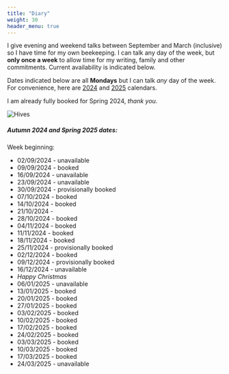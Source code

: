 ```yaml
---
title: "Diary"
weight: 30
header_menu: true
---
```


I give evening and weekend talks between September and March (inclusive) so I have time for my own beekeeping. I can talk any day of the week, but **only once a week** to allow time for my writing, family and other commitments. Current availability is indicated below.

Dates indicated below are all **Mondays** but I can talk *any* day of the week. For convenience, here are [2024](https://www.timeanddate.com/calendar/?year=2024&country=9) and [2025](https://www.timeanddate.com/calendar/?year=2025&country=9) calendars.

I am already fully booked for Spring 2024, *thank you*.

![Hives](images/headers/131130-050.webp)

##### Autumn 2024 and Spring 2025 dates:

Week beginning:

* 02/09/2024 - unavailable
* 09/09/2024 - booked
* 16/09/2024 - unavailable
* 23/09/2024 - unavailable
* 30/09/2024 - provisionally booked
* 07/10/2024 - booked
* 14/10/2024 - booked
* 21/10/2024 - 
* 28/10/2024 - booked
* 04/11/2024 - booked
* 11/11/2024 - booked
* 18/11/2024 - booked
* 25/11/2024 - provisionally booked
* 02/12/2024 - booked
* 09/12/2024 - provisionally booked
* 16/12/2024 - unavailable
* _Happy Christmas_
* 06/01/2025 - unavailable
* 13/01/2025 - booked
* 20/01/2025 - booked
* 27/01/2025 - booked
* 03/02/2025 - booked
* 10/02/2025 - booked
* 17/02/2025 - booked
* 24/02/2025 - booked
* 03/03/2025 - booked
* 10/03/2025 - booked
* 17/03/2025 - booked
* 24/03/2025 - unavailable
